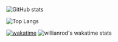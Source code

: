 ![GitHub stats](https://github-readme-stats.vercel.app/api?username=Jacob1Tm&show_icons=true&theme=dark)

![Top Langs](https://github-readme-stats.vercel.app/api/top-langs/?username=Jacob1Tm&theme=dark)

[![wakatime](https://wakatime.com/badge/user/955373ce-2e28-43e5-8e9c-f5e95e8eb80e.svg)](https://wakatime.com/@955373ce-2e28-43e5-8e9c-f5e95e8eb80e)
![willianrod's wakatime stats](https://github-readme-stats.vercel.app/api/wakatime?username=Jacob_Tm)
